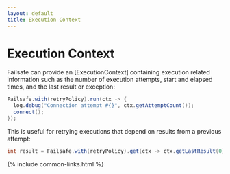 ```yaml
---
layout: default
title: Execution Context
---
```


# Execution Context

Failsafe can provide an [ExecutionContext] containing execution related information such as the number of execution attempts, start and elapsed times, and the last result or exception:

```java
Failsafe.with(retryPolicy).run(ctx -> {
  log.debug("Connection attempt #{}", ctx.getAttemptCount());
  connect();
});
```

This is useful for retrying executions that depend on results from a previous attempt:

```java
int result = Failsafe.with(retryPolicy).get(ctx -> ctx.getLastResult(0) + 1);
```

{% include common-links.html %}